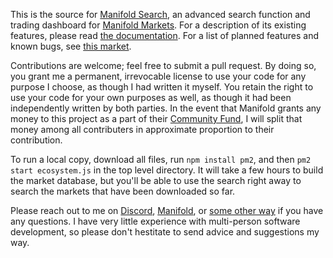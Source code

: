 This is the source for [Manifold Search](https://outsidetheasylum.blog/manifold-search/), an advanced search function and trading dashboard for [Manifold Markets](https://manifold.markets/?r=SXNhYWNLaW5n). For a description of its existing features, please read [the documentation](https://outsidetheasylum.blog/manifold-search/documentation.html). For a list of planned features and known bugs, see [this market](https://manifold.markets/IsaacKing/what-changes-will-i-make-to-my-mani).

Contributions are welcome; feel free to submit a pull request. By doing so, you grant me a permanent, irrevocable license to use your code for any purpose I choose, as though I had written it myself. You retain the right to use your code for your own purposes as well, as though it had been independently written by both parties. In the event that Manifold grants any money to this project as a part of their [Community Fund](https://manifund.org/causes/manifold-community?tab=about), I will split that money among all contributers in approximate proportion to their contribution.

To run a local copy, download all files, run `npm install pm2`, and then `pm2 start ecosystem.js` in the top level directory. It will take a few hours to build the market database, but you'll be able to use the search right away to search the markets that have been downloaded so far.

Please reach out to me on [Discord](https://discordapp.com/users/163751683837526016/), [Manifold](https://manifold.markets/IsaacKing), or [some other way](https://outsidetheasylum.blog/#contact) if you have any questions. I have very little experience with multi-person software development, so please don't hestitate to send advice and suggestions my way.
